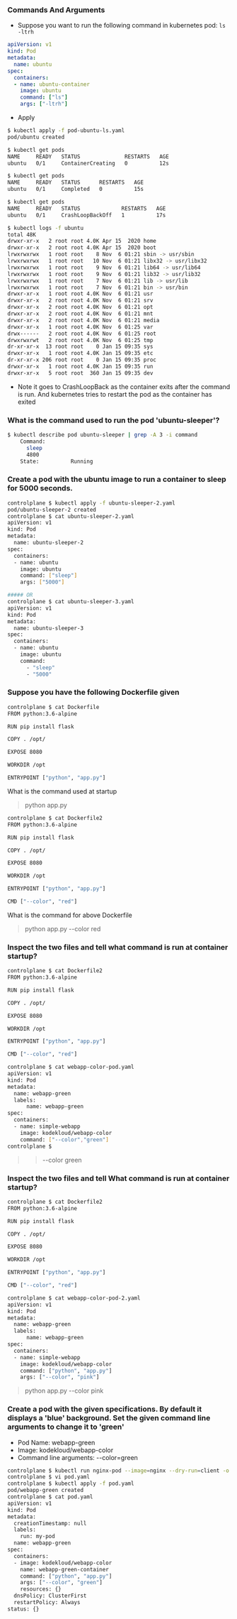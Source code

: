 
### Commands And Arguments

- Suppose you want to run the following command in kubernetes pod: `ls -ltrh`
```yaml
apiVersion: v1
kind: Pod
metadata:
  name: ubuntu
spec:
  containers:
  - name: ubuntu-container
    image: ubuntu
    command: ["ls"]
    args: ["-ltrh"]
```

- Apply 
```bash
$ kubectl apply -f pod-ubuntu-ls.yaml  
pod/ubuntu created

$ kubectl get pods
NAME     READY   STATUS              RESTARTS   AGE
ubuntu   0/1     ContainerCreating   0          12s

$ kubectl get pods
NAME     READY   STATUS      RESTARTS   AGE
ubuntu   0/1     Completed   0          15s

$ kubectl get pods
NAME     READY   STATUS             RESTARTS   AGE
ubuntu   0/1     CrashLoopBackOff   1          17s

$ kubectl logs -f ubuntu                                         
total 48K
drwxr-xr-x   2 root root 4.0K Apr 15  2020 home
drwxr-xr-x   2 root root 4.0K Apr 15  2020 boot
lrwxrwxrwx   1 root root    8 Nov  6 01:21 sbin -> usr/sbin
lrwxrwxrwx   1 root root   10 Nov  6 01:21 libx32 -> usr/libx32
lrwxrwxrwx   1 root root    9 Nov  6 01:21 lib64 -> usr/lib64
lrwxrwxrwx   1 root root    9 Nov  6 01:21 lib32 -> usr/lib32
lrwxrwxrwx   1 root root    7 Nov  6 01:21 lib -> usr/lib
lrwxrwxrwx   1 root root    7 Nov  6 01:21 bin -> usr/bin
drwxr-xr-x   1 root root 4.0K Nov  6 01:21 usr
drwxr-xr-x   2 root root 4.0K Nov  6 01:21 srv
drwxr-xr-x   2 root root 4.0K Nov  6 01:21 opt
drwxr-xr-x   2 root root 4.0K Nov  6 01:21 mnt
drwxr-xr-x   2 root root 4.0K Nov  6 01:21 media
drwxr-xr-x   1 root root 4.0K Nov  6 01:25 var
drwx------   2 root root 4.0K Nov  6 01:25 root
drwxrwxrwt   2 root root 4.0K Nov  6 01:25 tmp
dr-xr-xr-x  13 root root    0 Jan 15 09:35 sys
drwxr-xr-x   1 root root 4.0K Jan 15 09:35 etc
dr-xr-xr-x 206 root root    0 Jan 15 09:35 proc
drwxr-xr-x   1 root root 4.0K Jan 15 09:35 run
drwxr-xr-x   5 root root  360 Jan 15 09:35 dev
```
- Note it goes to CrashLoopBack as the container exits after the command is run. And kubernetes tries to restart the pod as the container has exited


### What is the command used to run the pod 'ubuntu-sleeper'?
```bash
$ kubectl describe pod ubuntu-sleeper | grep -A 3 -i command
    Command:
      sleep
      4800
    State:          Running
```


### Create a pod with the ubuntu image to run a container to sleep for 5000 seconds.
```bash
controlplane $ kubectl apply -f ubuntu-sleeper-2.yaml
pod/ubuntu-sleeper-2 created
controlplane $ cat ubuntu-sleeper-2.yaml
apiVersion: v1
kind: Pod
metadata:
  name: ubuntu-sleeper-2
spec:
  containers:
  - name: ubuntu
    image: ubuntu
    command: ["sleep"]
    args: ["5000"]

##### OR 
controlplane $ cat ubuntu-sleeper-3.yaml
apiVersion: v1
kind: Pod
metadata:
  name: ubuntu-sleeper-3
spec:
  containers:
  - name: ubuntu
    image: ubuntu
    command:
      - "sleep"
      - "5000"
```

### Suppose you have the following Dockerfile given
```bash
controlplane $ cat Dockerfile
FROM python:3.6-alpine

RUN pip install flask

COPY . /opt/

EXPOSE 8080

WORKDIR /opt

ENTRYPOINT ["python", "app.py"]
```
What is the command used at startup

> python app.py

```bash
controlplane $ cat Dockerfile2
FROM python:3.6-alpine

RUN pip install flask

COPY . /opt/

EXPOSE 8080

WORKDIR /opt

ENTRYPOINT ["python", "app.py"]

CMD ["--color", "red"]
```
What is the command for above Dockerfile
> python app.py --color red


### Inspect the two files and tell what command is run at container startup?

```bash
controlplane $ cat Dockerfile2
FROM python:3.6-alpine

RUN pip install flask

COPY . /opt/

EXPOSE 8080

WORKDIR /opt

ENTRYPOINT ["python", "app.py"]

CMD ["--color", "red"]

controlplane $ cat webapp-color-pod.yaml
apiVersion: v1
kind: Pod
metadata:
  name: webapp-green
  labels:
      name: webapp-green
spec:
  containers:
  - name: simple-webapp
    image: kodekloud/webapp-color
    command: ["--color","green"]
controlplane $
```

>> --color green

### Inspect the two files and tell What command is run at container startup?

```bash
controlplane $ cat Dockerfile2
FROM python:3.6-alpine

RUN pip install flask

COPY . /opt/

EXPOSE 8080

WORKDIR /opt

ENTRYPOINT ["python", "app.py"]

CMD ["--color", "red"]

controlplane $ cat webapp-color-pod-2.yaml
apiVersion: v1
kind: Pod
metadata:
  name: webapp-green
  labels:
      name: webapp-green
spec:
  containers:
  - name: simple-webapp
    image: kodekloud/webapp-color
    command: ["python", "app.py"]
    args: ["--color", "pink"]
```

> python app.py --color pink


### Create a pod with the given specifications. By default it displays a 'blue' background. Set the given command line arguments to change it to 'green'
- Pod Name: webapp-green
- Image: kodekloud/webapp-color
- Command line arguments: --color=green

```bash
controlplane $ kubectl run nginx-pod --image=nginx --dry-run=client -o yaml > pod.yaml
controlplane $ vi pod.yaml
controlplane $ kubectl apply -f pod.yaml
pod/webapp-green created
controlplane $ cat pod.yaml
apiVersion: v1
kind: Pod
metadata:
  creationTimestamp: null
  labels:
    run: my-pod
  name: webapp-green
spec:
  containers:
  - image: kodekloud/webapp-color
    name: webapp-green-container
    command: ["python", "app.py"]
    args: ["--color", "green"]    
    resources: {}
  dnsPolicy: ClusterFirst
  restartPolicy: Always
status: {}
```